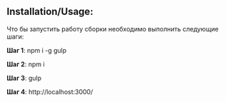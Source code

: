 ## Installation/Usage:

Что бы запустить работу сборки необходимо выполнить следующие шаги:

**Шаг 1**:
npm i -g gulp

**Шаг 2**:
npm i

**Шаг 3**:
gulp

**Шаг 4**:
http://localhost:3000/
